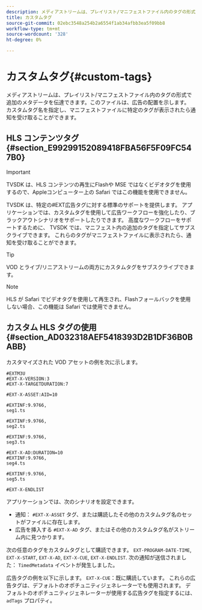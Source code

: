 ```yaml
---
description: メディアストリームは、プレイリスト/マニフェストファイル内のタグの形式で追加のメタデータを伝達できます。このファイルは、広告の配置を示します。 カスタムタグ名を指定し、マニフェストファイルに特定のタグが表示されたら通知を受け取ることができます。
title: カスタムタグ
source-git-commit: 02ebc3548a254b2a6554f1ab34afbb3ea5f09bb8
workflow-type: tm+mt
source-wordcount: '328'
ht-degree: 0%

---
```


# カスタムタグ{#custom-tags}

メディアストリームは、プレイリスト/マニフェストファイル内のタグの形式で追加のメタデータを伝達できます。このファイルは、広告の配置を示します。 カスタムタグ名を指定し、マニフェストファイルに特定のタグが表示されたら通知を受け取ることができます。

## HLS コンテンツタグ {#section_E99299152089418FBA56F5F09FC547B0}

>[!IMPORTANT]
>
>TVSDK は、HLS コンテンツの再生にFlashや MSE ではなくビデオタグを使用するので、Appleコンピューター上の Safari ではこの機能を使用できません。

TVSDK は、特定の#EXT広告タグに対する標準のサポートを提供します。 アプリケーションでは、カスタムタグを使用して広告ワークフローを強化したり、ブラックアウトシナリオをサポートしたりできます。 高度なワークフローをサポートするために、 TVSDK では、マニフェスト内の追加のタグを指定してサブスクライブできます。 これらのタグがマニフェストファイルに表示されたら、通知を受け取ることができます。

>[!TIP]
>
>VOD とライブ/リニアストリームの両方にカスタムタグをサブスクライブできます。

>[!NOTE]
>
>HLS が Safari でビデオタグを使用して再生され、Flashフォールバックを使用しない場合、この機能は Safari では使用できません。

## カスタム HLS タグの使用 {#section_AD032318AEF5418393D2B1DF36B0BABB}

カスタマイズされた VOD アセットの例を次に示します。

```
#EXTM3U
#EXT-X-VERSION:3
#EXT-X-TARGETDURATION:7
 
#EXT-X-ASSET:AID=10
 
#EXTINF:9.9766,
seg1.ts
 
#EXTINF:9.9766,
seg2.ts
 
#EXTINF:9.9766,
seg3.ts
 
#EXT-X-AD:DURATION=10
#EXTINF:9.9766,
seg4.ts
 
#EXTINF:9.9766,
seg5.ts
 
#EXT-X-ENDLIST
```

アプリケーションでは、次のシナリオを設定できます。

* 通知： `#EXT-X-ASSET` タグ、または購読したその他のカスタムタグ名のセットがファイルに存在します。
* 広告を挿入する `#EXT-X-AD` タグ、またはその他のカスタムタグ名がストリーム内に見つかります。

次の任意のタグをカスタムタグとして購読できます。 `EXT-PROGRAM-DATE-TIME`, `EXT-X-START`, `EXT-X-AD`, `EXT-X-CUE`, `EXT-X-ENDLIST`. 次の通知が送信されました： `TimedMetadata` イベントが発生しました。

広告タグの例を以下に示します。 `EXT-X-CUE`：既に購読しています。 これらの広告タグは、デフォルトのオポチュニティジェネレーターでも使用されます。 デフォルトのオポチュニティジェネレーターが使用する広告タグを指定するには、 `adTags` プロパティ。
